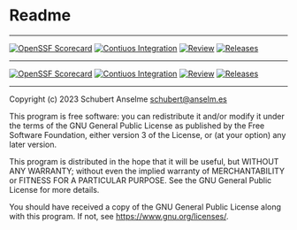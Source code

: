 # Readme

---

[![OpenSSF Scorecard][ossf-score-badge]][ossf-score-link]
[![Contiuos Integration][ci-badge]][ci-link]
[![Review][review-badge]][review-link]
[![Releases][releases-badge]][releases-link]

[ossf-score-badge]: https://api.securityscorecards.dev/projects/github.com/sanselme/labs/badge
[ossf-score-link]: https://securityscorecards.dev/viewer/?uri=github.com/sanselme/labs
[ci-badge]: https://github.com/sanselme/labs/actions/workflows/cicd.yml/badge.svg
[ci-link]: https://github.com/sanselme/labs/actions/workflows/cicd.yml
[review-badge]: https://github.com/sanselme/labs/actions/workflows/required/labsonline/cicd/.github/workflows/_prw.yml/badge.svg
[review-link]: (https://github.com/sanselme/labs/actions/workflows/required/labsonline/cicd/.github/workflows/_prw.yml)
[releases-badge]: https://github.com/sanselme/labs/actions/workflows/release.yml/badge.svg
[releases-link]: https://github.com/sanselme/labs/actions/workflows/release.yml

---

[![OpenSSF Scorecard][ossf-score-badge]][ossf-score-link]
[![Contiuos Integration][ci-badge]][ci-link]
[![Review][review-badge]][review-link]
[![Releases][releases-badge]][releases-link]

[ossf-score-badge]: https://api.securityscorecards.dev/projects/github.com/sanselme/labs/badge
[ossf-score-link]: (https://securityscorecards.dev/viewer/?uri=github.com/sanselme/labs)
[ci-badge]: https://github.com/sanselme/labs/actions/workflows/cicd.yml/badge.svg
[ci-link]: https://github.com/sanselme/labs/actions/workflows/cicd.yml
[review-badge]: https://github.com/sanselme/labs/actions/workflows/required/sanselme/cicd/.github/workflows/review.yml/badge.svg
[review-link]: (https://github.com/sanselme/labs/actions/workflows/required/sanselme/cicd/.github/workflows/review.yml)
[releases-badge]: https://github.com/sanselme/labs/actions/workflows/release.yml/badge.svg
[releases-link]: https://github.com/sanselme/labs/actions/workflows/release.yml

---

Copyright (c) 2023 Schubert Anselme <schubert@anselm.es>

This program is free software: you can redistribute it and/or modify
it under the terms of the GNU General Public License as published by
the Free Software Foundation, either version 3 of the License, or
(at your option) any later version.

This program is distributed in the hope that it will be useful,
but WITHOUT ANY WARRANTY; without even the implied warranty of
MERCHANTABILITY or FITNESS FOR A PARTICULAR PURPOSE. See the
GNU General Public License for more details.

You should have received a copy of the GNU General Public License
along with this program. If not, see <https://www.gnu.org/licenses/>.
